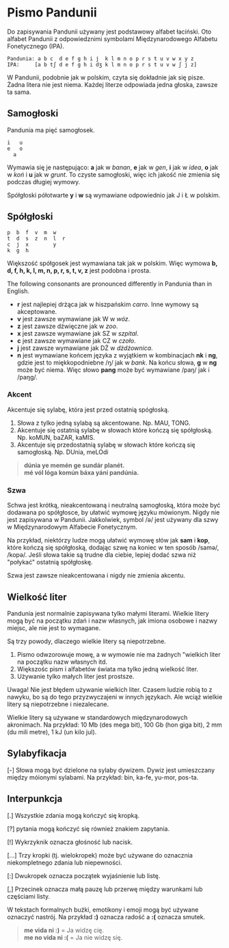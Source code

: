 Pismo Pandunii
====================

Do zapisywania Pandunii używany jest podstawowy alfabet łaciński. Oto alfabet Pandunii z odpowiedznimi symbolami Międzynarodowego Alfabetu Fonetycznego (IPA).

    Pandunia: a b c  d e f g h i j  k l m n o p r s t u v w x y z
    IPA:     [a b tʃ d e f g h i dʒ k l m n o p r s t u v w ʃ j z]

W Pandunii, podobnie jak w polskim, czyta się dokładnie jak się pisze. Żadna litera nie jest niema. Każdej literze odpowiada jedna głoska, zawsze ta sama.



Samogłoski
------------

Pandunia ma pięć samogłosek.

    i   u
    e   o
      a

Wymawia się je następująco: **a** jak w _banan_, **e** jak w _gen_, **i** jak w _idea_, **o** jak w _koń_ i **u** jak w _grunt_. To czyste samogłoski, więc ich jakość nie zmienia się podczas długiej wymowy.

Spółgłoski półotwarte **y** i **w** są wymawiane odpowiednio jak J i Ł w polskim.


Spółgłoski
----------------

    p  b  f  v  m  w
    t  d  s  z  n  l  r
    c  j  x        y
    k  g  h

Większość spółgosek jest wymawiana tak jak w polskim. Więc wymowa **b, d, f, h, k, l, m, n, p, r, s, t, v, z** jest podobna i prosta.

The following consonants are pronounced differently in Pandunia than in English.

- **r** jest najlepiej drżąca jak w hiszpańskim _carro_. Inne wymowy są akceptowane.
- **v** jest zawsze wymawiane jak W w _wóz_.
- **z** jest zawsze dźwięczne jak w _zoo_.
- **x** jest zawsze wymawiane jak SZ w _szpital_.
- **c** jest zawsze wymawiane jak CZ w _czoło_.
- **j** jest zawsze wymawiane jak DŻ w _dżdżownica_.
- **n** jest wymawiane końcem języka z wyjątkiem w kombinacjach **nk** i **ng**, gdzie jest to miękkopodniebne /ŋ/ jak w _bank_. Na końcu słowa, **g** w **ng** może być niema. Więc słowo **pang** może być wymawiane /paŋ/ jak i /paŋg/.



### Akcent

Akcentuje się sylabę, która jest przed ostatnią spógłoską.

1. Słowa z tylko jedną sylabą są akcentowane. Np. MAU, TONG.
2. Akcentuje się ostatnią sylabę w słowach które kończą się spółgłoską. Np. koMUN, baZAR, kaMIS.
3. Akcentuje się przedostatnią sylabę w słowach które kończą się samogłoską. Np. DUnia, meLOdi

> **dúnia ye memén ge sundár planét.**  
> **mé vól lóga komún báxa yáni pandúnia.**  


### Szwa

Schwa jest krótką, nieakcentowaną i neutralną samogłoską, która może być dodawana po spółgłosce, by ułatwić wymowę języku mówionym. Nigdy nie jest zapisywana w Pandunii. Jakkolwiek, symbol /ə/ jest używany dla szwy w Międzynarodowym Alfabecie Fonetycznym.

Na przykład, niektórzy ludze mogą ułatwić wymowę słów jak **sam** i **kop**, które kończą się spółgłoską, dodając szwę na koniec w ten sposób /samə/, /kopə/. Jeśli słowa takie są trudne dla ciebie, lepiej dodać szwa niż "połykać" ostatnią spółgłoskę.

Szwa jest zawsze nieakcentowana i nigdy nie zmienia akcentu.


## Wielkość liter

Pandunia jest normalnie zapisywana tylko małymi literami. Wielkie litery mogą być na początku zdań i nazw własnych, jak imiona osobowe i nazwy miejsc, ale nie jest to wymagane.

Są trzy powody, dlaczego wielkie litery są niepotrzebne.

1. Pismo odwzorowuje mowę, a w wymowie nie ma żadnych "wielkich liter na początku nazw własnych itd.
2. Większośc pism i alfabetów świata ma tylko jedną wielkość liter.
3. Używanie tylko małych liter jest prostsze.

Uwaga! Nie jest błędem używanie wielkich liter. Czasem ludzie robią to z nawyku, bo są do tego przyzwyczajeni w innych językach. Ale wciąż wielkie litery są niepotrzebne i niezalecane.

Wielkie litery są używane w standardowych międzynarodowych akronimach. Na przykład: 10 Mb (des mega bit), 100 Gb (hon giga bit), 2 mm (du mili metre), 1 kJ (un kilo jul).


## Sylabyfikacja

[-] Słowa mogą być dzielone na sylaby dywizem. Dywiz jest umieszczany między móionymi sylabami. Na przykład: bin, ka-fe, yu-mor, pos-ta.


## Interpunkcja

[.] Wszystkie zdania mogą kończyć się kropką.

[?] pytania mogą kończyć się również znakiem zapytania.

[!] Wykrzyknik oznacza głośność lub nacisk.

[...] Trzy kropki (tj. wielokropek) może być używane do oznacznia niekompletnego zdania lub niepewności.

[:] Dwukropek oznacza początek wyjaśnienie lub listę.

[,] Przecinek oznacza małą pauzę lub przerwę między warunkami lub częściami listy.

W tekstach formalnych buźki, emotikony i emoji mogą być używane oznaczyć nastrój. Na przykład **:)** oznacza radość a **:(** oznacza smutek.

> **me vida ni :)** = Ja widzę cię.  
> **me no vida ni :(** = Ja nie widzę się.

